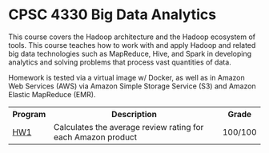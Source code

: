 # CPSC 4330 Big Data Analytics

This course covers the Hadoop architecture and the Hadoop ecosystem of tools. This course teaches how to work with and apply Hadoop and related big data technologies such as MapReduce, Hive, and Spark in developing analytics and solving problems that process vast quantities of data.

Homework is tested via a virtual image w/ Docker, as well as in Amazon Web Services (AWS) via Amazon Simple Storage Service (S3) and Amazon Elastic MapReduce (EMR).

<table>
  <tr>
    <th>Program</th>
    <th>Description</th>
    <th>Grade</th>
  </tr>
  <tr>
    <td><a href="./HW1">HW1</a></td>
    <td>Calculates the average review rating for each Amazon product</td>
    <td>100/100</td>
  </tr>
</table

